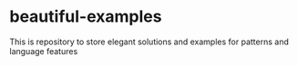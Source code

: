 # beautiful-examples
This is repository to store elegant solutions and examples for patterns and language features
